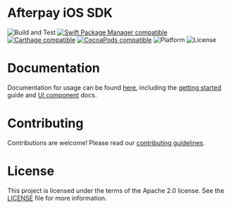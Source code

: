 # Afterpay iOS SDK

![Build and Test][badge-ci]
[![Swift Package Manager compatible][badge-spm]][spm]
[![Carthage compatible][badge-carthage]][carthage]
[![CocoaPods compatible][badge-ccp]][ccp]
![Platform][badge-platform]
![License][badge-license]



# Documentation
Documentation for usage can be found [here][docs], including the [getting started][docs-getting-started] guide and [UI component][docs-ui] docs.

# Contributing

Contributions are welcome! Please read our [contributing guidelines][contributing].

# License

This project is licensed under the terms of the Apache 2.0 license. See the [LICENSE][license] file for more information.

<!-- Links: -->
[docs]: https://afterpay.github.io/sdk-ios
[docs-ui]: https://afterpay.github.io/sdk-ios/ui-components/
[docs-getting-started]: https://afterpay.github.io/sdk-ios/getting-started/

[badge-ci]: https://github.com/afterpay/sdk-ios/workflows/Build%20and%20Test/badge.svg?branch=master&event=push
[badge-spm]: https://img.shields.io/badge/SPM-compatible-4BC51D.svg?style=flat
[badge-carthage]: https://img.shields.io/badge/Carthage-compatible-4BC51D.svg?style=flat
[badge-ccp]: https://img.shields.io/cocoapods/v/Afterpay.svg?style=flat
[badge-license]: https://img.shields.io/cocoapods/l/Afterpay.svg?style=flat
[badge-platform]: https://img.shields.io/cocoapods/p/Afterpay.svg?style=flat
[spm]: https://github.com/apple/swift-package-manager
[carthage]: https://github.com/Carthage/Carthage
[ccp]: https://cocoapods.org/pods/Afterpay
[license]: LICENSE
[contributing]: CONTRIBUTING.md
